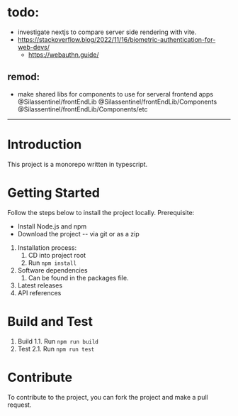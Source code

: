 # todo:
- investigate nextjs to compare server side rendering with vite.
- https://stackoverflow.blog/2022/11/16/biometric-authentication-for-web-devs/
    - https://webauthn.guide/
## remod:
- make shared libs for components to use for serveral frontend apps 
    @Silassentinel/frontEndLib
    @Silassentinel/frontEndLib/Components
    @Silassentinel/frontEndLib/Components/etc

------------------


# Introduction 
This project is a monorepo written in typescript.

# Getting Started
Follow the steps below to install the project locally.
Prerequisite:
- Install Node.js and npm
- Download the project
-- via git or as a zip


1.	Installation process:
    1. CD into project root
    1. Run `npm install`
2.	Software dependencies
    1. Can be found in the packages file.
3.	Latest releases
4.	API references

# Build and Test
1. Build
1.1. Run `npm run build`
2. Test
2.1. Run `npm run test`

# Contribute
To contribute to the project, you can fork the project and make a pull request.

